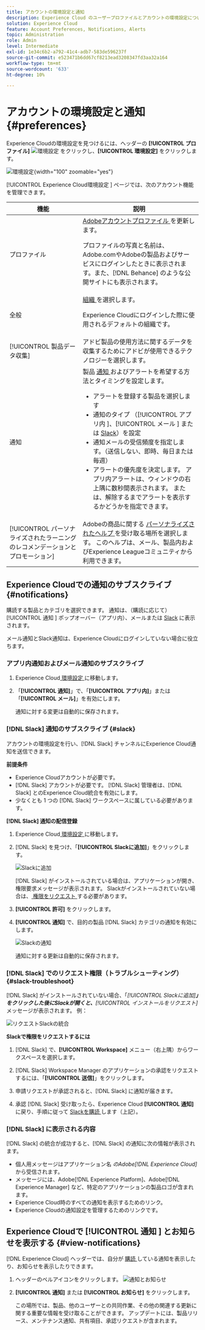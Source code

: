 ```yaml
---
title: アカウントの環境設定と通知
description: Experience Cloud のユーザープロファイルとアカウントの環境設定について説明します。メールおよび  [!DNL Slack] の製品通知を購読し、製品アラートを設定します。
solution: Experience Cloud
feature: Account Preferences, Notifications, Alerts
topic: Administration
role: Admin
level: Intermediate
exl-id: 1e34c6b2-a792-41c4-adb7-583de596237f
source-git-commit: e523471b6dd67cf8213ead3208347fd3aa32a164
workflow-type: tm+mt
source-wordcount: '633'
ht-degree: 10%

---
```


# アカウントの環境設定と通知 {#preferences}

Experience Cloudの環境設定を見つけるには、ヘッダーの **[!UICONTROL プロファイル]** ![ 環境設定 ](../assets/preferences-icon-sm.png) をクリックし、**[!UICONTROL 環境設定]** をクリックします。

![ 環境設定 ](../assets/preferences-navigation.png){width="100" zoomable="yes"}

[!UICONTROL Experience Cloud環境設定 ] ページでは、次のアカウント機能を管理できます。

| 機能 | 説明 |
|--- |--- |
| プロファイル | [Adobeアカウントプロファイル ](https://account.adobe.com/profile) を更新します。 <p>プロファイルの写真と名前は、Adobe.comやAdobeの製品およびサービスにログインしたときに表示されます。また、[!DNL Behance] のような公開サイトにも表示されます。 |
| 全般 | [ 組織 ](../administration/organizations.md) を選択します。<p>Experience Cloudにログインした際に使用されるデフォルトの組織です。 |
| [!UICONTROL 製品データ収集] | アドビ製品の使用方法に関するデータを収集するためにアドビが使用できるテクノロジーを選択します。 |
| 通知 | 製品 [ 通知 ](#subscribe-to-notifications-in-experience-cloud) およびアラートを希望する方法とタイミングを設定します。 <ul><li>アラートを登録する製品を選択します</li><li>通知のタイプ （[!UICONTROL  アプリ内 ]、[!UICONTROL  メール ] または [Slack](#slack-notifications)）を設定</li><li>通知メールの受信頻度を指定します。（送信しない、即時、毎日または毎週）</li><li>アラートの優先度を決定します。 アプリ内アラートは、ウィンドウの右上隅に数秒間表示されます。 または、解除するまでアラートを表示するかどうかを指定できます。</li></ul> |
| [!UICONTROL パーソナライズされたラーニングのレコメンデーションとプロモーション] | Adobeの商品に関する [ パーソナライズされたヘルプ ](personalized-learning.md) を受け取る場所を選択します。 このヘルプは、メール、製品内およびExperience Leagueコミュニティから利用できます。 |

## Experience Cloudでの通知のサブスクライブ {#notifications}

購読する製品とカテゴリを選択できます。 通知は、（購読に応じて） [!UICONTROL  通知 ] ポップオーバー（アプリ内）、メールまたは [Slack](#slack-notifications) に表示されます。

メール通知とSlack通知は、Experience Cloudにログインしていない場合に役立ちます。

### アプリ内通知およびメール通知のサブスクライブ

1. Experience Cloud[ 環境設定 ](https://experience.adobe.com/preferences) に移動します。

1. 「**[!UICONTROL 通知]**」で、「**[!UICONTROL アプリ内]**」または「**[!UICONTROL メール]**」を有効にします。

   通知に対する変更は自動的に保存されます。

### [!DNL Slack] 通知のサブスクライブ {#slack}

アカウントの環境設定を行い、[!DNL Slack] チャンネルにExperience Cloud通知を送信できます。

**前提条件**

* Experience Cloudアカウントが必要です。
* [!DNL Slack] アカウントが必要です。 [!DNL Slack] 管理者は、[!DNL Slack] とのExperience Cloud統合を有効にします。
* 少なくとも 1 つの [!DNL Slack] ワークスペースに属している必要があります。

**[!DNL Slack] 通知の配信登録**

1. Experience Cloud[ 環境設定 ](https://experience.adobe.com/preferences) に移動します。

1. [!DNL Slack] を見つけ、「**[!UICONTROL Slackに追加]**」をクリックします。

   ![Slackに追加 ](../assets/add-to-slack.png)

   [!DNL Slack] がインストールされている場合は、アプリケーションが開き、権限要求メッセージが表示されます。 Slackがインストールされていない場合は、[ 権限をリクエスト ](#slack-troubleshoot) する必要があります。

1. **[!UICONTROL 許可]** をクリックします。

1. **[!UICONTROL 通知]** で、目的の製品 [!DNL Slack] カテゴリの通知を有効にします。

   ![Slackの通知 ](../assets/slack.png)

   通知に対する更新は自動的に保存されます。

### [!DNL Slack] でのリクエスト権限（トラブルシューティング） {#slack-troubleshoot}

[!DNL Slack] がインストールされていない場合、「_[!UICONTROL Slackに追加&#x200B;]**」をクリックした後にSlackが開くと、**[!UICONTROL インストールをリクエスト]_ メッセージが表示されます。 例：

![ リクエストSlackの統合 ](../assets/slack-workspace.png)

**Slackで権限をリクエストするには**

1. [!DNL Slack] で、**[!UICONTROL Workspace]** メニュー（右上隅）からワークスペースを選択します。

1. [!DNL Slack] Workspace Manager のアプリケーションの承認をリクエストするには、「**[!UICONTROL 送信]**」をクリックします。

1. 申請リクエストが承認されると、[!DNL Slack] に通知が届きます。

1. 承認 [!DNL Slack] 受け取ったら、Experience Cloud **[!UICONTROL 通知]** に戻り、手順に従って [Slackを購読 ](#slack-notifications) します（上記）。

### [!DNL Slack] に表示される内容

[!DNL Slack] の統合が成功すると、[!DNL Slack] の通知に次の情報が表示されます。

* 個人用メッセージはアプリケーション名 _のAdobe[!DNL Experience Cloud]_ から受信されます。
* メッセージには、Adobe[!DNL Experience Platform]、Adobe[!DNL Experience Manager] など、特定のアプリケーションの製品ロゴが含まれます。
* Experience Cloud時のすべての通知を表示するためのリンク。
* Experience Cloudの通知設定を管理するためのリンクです。

## Experience Cloudで [!UICONTROL  通知 ] とお知らせを表示する {#view-notifications}

[!DNL Experience Cloud] ヘッダーでは、自分が [ 購読 ](#notifications) している通知を表示したり、お知らせを表示したりできます。

1. ヘッダーのベルアイコンをクリックします。 ![通知とお知らせ](../assets/bell-icon.png)

1. **[!UICONTROL 通知]** または **[!UICONTROL お知らせ]** をクリックします。

   この場所では、製品、他のユーザーとの共同作業、その他の関連する更新に関する重要な情報を受け取ることができます。 アップデートには、製品リリース、メンテナンス通知、共有項目、承認リクエストが含まれます。

